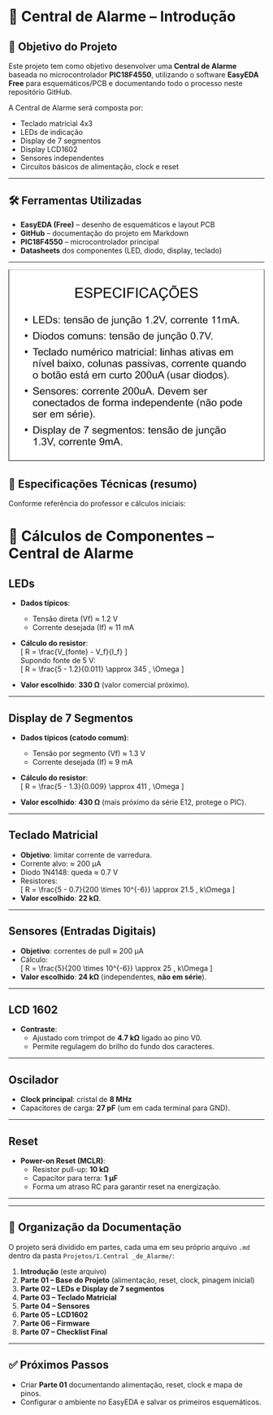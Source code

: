 # 📘 Central de Alarme – Introdução

## 🎯 Objetivo do Projeto
Este projeto tem como objetivo desenvolver uma **Central de Alarme** baseada no microcontrolador **PIC18F4550**, utilizando o software **EasyEDA Free** para esquemáticos/PCB e documentando todo o processo neste repositório GitHub.

A Central de Alarme será composta por:
- Teclado matricial 4x3
- LEDs de indicação
- Display de 7 segmentos
- Display LCD1602
- Sensores independentes
- Circuitos básicos de alimentação, clock e reset

---

## 🛠️ Ferramentas Utilizadas
- **EasyEDA (Free)** – desenho de esquemáticos e layout PCB  
- **GitHub** – documentação do projeto em Markdown  
- **PIC18F4550** – microcontrolador principal  
- **Datasheets** dos componentes (LED, diodo, display, teclado)  

---

![Especificação do Projeto](../../../06-assets/imagens/especificacaoprojeto.png)

## 📐 Especificações Técnicas (resumo)
Conforme referência do professor e cálculos iniciais:

# 📐 Cálculos de Componentes – Central de Alarme

## LEDs
- **Dados típicos**:  
  - Tensão direta (Vf) ≈ 1.2 V  
  - Corrente desejada (If) ≈ 11 mA  

- **Cálculo do resistor**:  
  \[
  R = \frac{V_{fonte} - V_f}{I_f}
  \]  
  Supondo fonte de 5 V:  
  \[
  R = \frac{5 - 1.2}{0.011} \approx 345 \, \Omega
  \]  
- **Valor escolhido**: **330 Ω** (valor comercial próximo).

---

## Display de 7 Segmentos
- **Dados típicos (catodo comum)**:  
  - Tensão por segmento (Vf) ≈ 1.3 V  
  - Corrente desejada (If) ≈ 9 mA  

- **Cálculo do resistor**:  
  \[
  R = \frac{5 - 1.3}{0.009} \approx 411 \, \Omega
  \]  
- **Valor escolhido**: **430 Ω** (mais próximo da série E12, protege o PIC).

---

## Teclado Matricial
- **Objetivo**: limitar corrente de varredura.  
- Corrente alvo: ≈ 200 µA  
- Diodo 1N4148: queda ≈ 0.7 V  
- Resistores:  
  \[
  R = \frac{5 - 0.7}{200 \times 10^{-6}} \approx 21.5 \, k\Omega
  \]  
- **Valor escolhido**: **22 kΩ**.

---

## Sensores (Entradas Digitais)
- **Objetivo**: correntes de pull ≈ 200 µA  
- Cálculo:  
  \[
  R = \frac{5}{200 \times 10^{-6}} \approx 25 \, k\Omega
  \]  
- **Valor escolhido**: **24 kΩ** (independentes, **não em série**).

---

## LCD 1602
- **Contraste**:  
  - Ajustado com trimpot de **4.7 kΩ** ligado ao pino V0.  
  - Permite regulagem do brilho do fundo dos caracteres.

---

## Oscilador
- **Clock principal**: cristal de **8 MHz**  
- Capacitores de carga: **27 pF** (um em cada terminal para GND).

---

## Reset
- **Power-on Reset (MCLR)**:  
  - Resistor pull-up: **10 kΩ**  
  - Capacitor para terra: **1 µF**  
  - Forma um atraso RC para garantir reset na energização.

---


---

## 📂 Organização da Documentação
O projeto será dividido em partes, cada uma em seu próprio arquivo `.md` dentro da pasta `Projetos/1.Central _de_Alarme/`:

1. **Introdução** (este arquivo)  
2. **Parte 01 – Base do Projeto** (alimentação, reset, clock, pinagem inicial)  
3. **Parte 02 – LEDs e Display de 7 segmentos**  
4. **Parte 03 – Teclado Matricial**  
5. **Parte 04 – Sensores**  
6. **Parte 05 – LCD1602**  
7. **Parte 06 – Firmware**  
8. **Parte 07 – Checklist Final**  

---

## ✅ Próximos Passos
- Criar **Parte 01** documentando alimentação, reset, clock e mapa de pinos.  
- Configurar o ambiente no EasyEDA e salvar os primeiros esquemáticos.  
